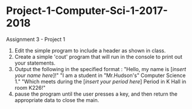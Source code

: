 # Project-1-Computer-Sci-1-2017-2018
Assignment 3 - Project 1

1. Edit the simple program to include a header as shown in class.
2. Create a simple 'cout' program that will run in the console to print out your statements. 
3. Output the following in the specified format : 
"Hello, my name is [*insert your name here*]!"
"I am a student in "Mr.Hudson's" Computer Science 1."
"Which meets during the [*insert your period here*] Period in K Hall in room K226!"
4. pause the program until the user presses a key, and then return the appropriate data to close the main.

